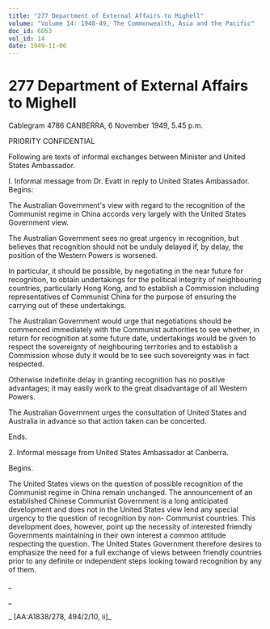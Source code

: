 ```yaml
---
title: "277 Department of External Affairs to Mighell"
volume: "Volume 14: 1948-49, The Commonwealth, Asia and the Pacific"
doc_id: 6053
vol_id: 14
date: 1949-11-06
---
```


# 277 Department of External Affairs to Mighell

Cablegram 4786 CANBERRA, 6 November 1949, 5.45 p.m.

PRIORITY CONFIDENTIAL

Following are texts of informal exchanges between Minister and United States Ambassador.

I. Informal message from Dr. Evatt in reply to United States Ambassador. Begins:

The Australian Government's view with regard to the recognition of the Communist regime in China accords very largely with the United States Government view.

The Australian Government sees no great urgency in recognition, but believes that recognition should not be unduly delayed if, by delay, the position of the Western Powers is worsened.

In particular, it should be possible, by negotiating in the near future for recognition, to obtain undertakings for the political integrity of neighbouring countries, particularly Hong Kong, and to establish a Commission including representatives of Communist China for the purpose of ensuring the carrying out of these undertakings.

The Australian Government would urge that negotiations should be commenced immediately with the Communist authorities to see whether, in return for recognition at some future date, undertakings would be given to respect the sovereignty of neighbouring territories and to establish a Commission whose duty it would be to see such sovereignty was in fact respected.

Otherwise indefinite delay in granting recognition has no positive advantages; it may easily work to the great disadvantage of all Western Powers.

The Australian Government urges the consultation of United States and Australia in advance so that action taken can be concerted.

Ends.

2\. Informal message from United States Ambassador at Canberra.

Begins.

The United States views on the question of possible recognition of the Communist regime in China remain unchanged. The announcement of an established Chinese Communist Government is a long anticipated development and does not in the United States view lend any special urgency to the question of recognition by non- Communist countries. This development does, however, point up the necessity of interested friendly Governments maintaining in their own interest a common attitude respecting the question. The United States Government therefore desires to emphasize the need for a full exchange of views between friendly countries prior to any definite or independent steps looking toward recognition by any of them.

_

_

_ [AA:A1838/278, 494/2/10, ii]_
